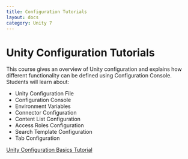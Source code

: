 ```yaml
---
title: Configuration Tutorials
layout: docs
category: Unity 7
---
```

# Unity Configuration Tutorials

This course gives an overview of Unity configuration and explains how different functionality can be defined using Configuration Console.    
Students will learn about:
- Unity Configuration File
- Configuration Console
- Environment Variables
- Connector Configuration
- Content List Configuration
- Access Roles Configuration
- Search Template Configuration
- Tab Configuration

[Unity Configuration Basics Tutorial](configuration-tutorials/unity-configuration-basics.md)